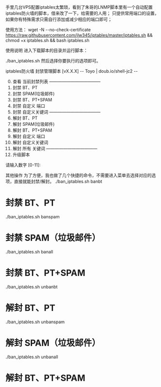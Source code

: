手里几台VPS配置iptables太繁琐，看到了朱哥的LNMP脚本里有一个自动配置iptables防火墙的脚本，借来改了一下，给需要的人用；
只提供常用端口的设置，如果你有特殊需求只需自行添加或减少相应的端口即可；


使用方法：
wget -N --no-check-certificate https://raw.githubusercontent.com/jlw345/iptables/master/iptables.sh && chmod +x iptables.sh && bash iptables.sh

使用说明
进入下载脚本的目录并运行脚本：

./ban_iptables.sh
然后选择你要执行的选项即可。

 iptables防火墙 封禁管理脚本 [vX.X.X]
 -- Toyo | doub.io/shell-jc2 --
 
 0. 查看 当前封禁列表
————————————
 1. 封禁 BT、PT
 2. 封禁 SPAM(垃圾邮件)
 3. 封禁 BT、PT+SPAM
 4. 封禁 自定义 端口
 5. 封禁 自定义关键词
————————————
 6. 解封 BT、PT
 7. 解封 SPAM(垃圾邮件)
 8. 解封 BT、PT+SPAM
 9. 解封 自定义 端口
10. 解封 自定义关键词
11. 解封 所有  关键词
————————————
12. 升级脚本
 
请输入数字 [0-11]:


其他操作
为了方便，我也做了几个快捷的命令，不需要进入菜单去选择对应的选项，直接就能封禁/解封。
./ban_iptables.sh banbt
# 封禁 BT、PT
 
./ban_iptables.sh banspam
# 封禁 SPAM（垃圾邮件）
 
./ban_iptables.sh banall
# 封禁 BT、PT+SPAM
 
./ban_iptables.sh unbanbt
# 解封 BT、PT
 
./ban_iptables.sh unbanspam
# 解封 SPAM（垃圾邮件）
 
./ban_iptables.sh unbanall
# 解封 BT、PT+SPAM
